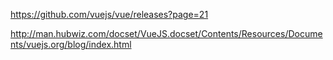 https://github.com/vuejs/vue/releases?page=21

http://man.hubwiz.com/docset/VueJS.docset/Contents/Resources/Documents/vuejs.org/blog/index.html